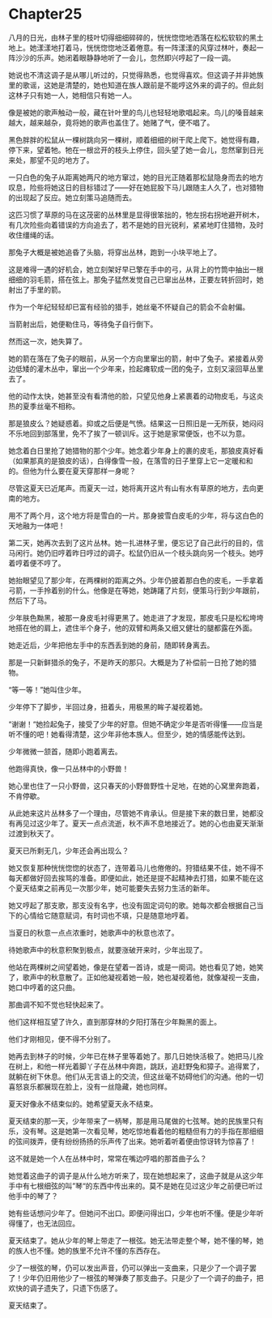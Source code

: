 # Chapter25

八月的日光，由林子里的枝叶切得细细碎碎的，恍恍惚惚地洒落在松松软软的黑土地上。她漾漾地打着马，恍恍惚惚地泛着倦意。有一阵漾漾的风穿过林叶，奏起一阵沙沙的乐声。她闭着眼静静地听了一会儿，忽然即兴哼起了一段一调。

她说也不清这调子是从哪儿听过的，只觉得熟悉，也觉得喜欢。但这调子并非她族里的歌谣，这她是清楚的，她也知道在族人跟前是不能哼这外来的调子的。但此刻这林子只有她一人，她相信只有她一人。

像是被她的歌声触动一般，藏在针叶里的鸟儿也轻轻地歌唱起来。鸟儿的嗓音越来越大，越来越杂，竟将她的歌声也盖住了。她赌了气，便不唱了。

黑色胖胖的松鼠从一棵树跳向另一棵树，顺着细细的树干爬上爬下。她觉得有趣，停下来，望着牠。牠在一根岔开的枝头上停住，回头望了她一会儿，忽然窜到日光来处，那望不见的地方了。

一只白色的兔子从距离她两尺的地方窜过，她的目光正随着那松鼠隐身而去的地方叹息，险些将她这日的目标错过了——好在她屁股下马儿跟随主人久了，也对猎物的出现起了反应。她立刻策马追随而去。

这匹习惯了草原的马在这茂密的丛林里是显得很笨拙的，牠左拐右拐地避开树木，有几次险些向着错误的方向追去了，若不是她的目光锐利，紧紧地盯住猎物，及时收住缰绳的话。

那兔子大概是被她追昏了头脑，将穿出丛林，跑到一小块平地上了。

这是难得一遇的好机会，她立刻架好早已擎在手中的弓，从背上的竹筒中抽出一根细细的羽毛箭，搭在弦上。那兔子猛然发觉自己已窜出丛林，正要左转折回时，她射出了手里的箭。

作为一个年纪轻轻却已富有经验的猎手，她丝毫不怀疑自己的箭会不会射偏。

当箭射出后，她便勒住马，等待兔子自行倒下。

然而这一次，她失算了。

她的箭在落在了兔子的眼前，从另一个方向里窜出的箭，射中了兔子。紧接着从旁边低矮的灌木丛中，窜出一个少年来，捡起瘫软成一团的兔子，立刻又滚回草丛里去了。

他的动作太快，她甚至没有看清他的脸，只望见他身上紧裹着的动物皮毛，与这炎热的夏季丝毫不相称。

那是狼皮么？她疑惑着。抑或之后便是气愤。结果这一日照旧是一无所获，她闷闷不乐地回到部落里，免不了挨了一顿训斥。这于她是家常便饭，也不以为意。

她念着白日里抢了她猎物的那个少年。她念着少年身上的裹的皮毛，那狼皮真好看（如果那真的是狼皮的话），白得像雪一般，在落雪的日子里穿上它一定暖和和的。但他为什么要在夏天穿那样一身呢？

尽管这夏天已近尾声。而夏天一过，她将离开这片有山有水有草原的地方，去向更南的地方。

用不了两个月，这个地方将是雪白的一片。那身披雪白皮毛的少年，将与这白色的天地融为一体吧！

第二天，她再次去到了这片丛林。她一扎进林子里，便忘记了自己此行的目的，信马闲行。她仍旧哼着昨日哼过的调子。松鼠仍旧从一个枝头跳向另一个枝头。她哼着哼着便不哼了。

她抬眼望见了那少年，在两棵树的距离之外。少年仍披着那白色的皮毛，一手拿着弓箭，一手拎着别的什么。他像是在等她，她踌躇了片刻，便策马行到少年跟前，然后下了马。

少年肤色黝黑，被那一身皮毛衬得更黑了。她走进了才发现，那皮毛只是松松垮垮地搭在他的肩上，遮住半个身子，他的双臂和两条又细又健壮的腿都露在外面。

她走近后，少年把他左手中的东西丢到她的身前，随即转身离去。

那是一只新鲜猎杀的兔子，不是昨天的那只。大概是为了补偿前一日抢了她的猎物。

“等一等！”她叫住少年。

少年停下了脚步，半回过身，扭着头，用极黑的眸子凝视着她。

“谢谢！“她捡起兔子，接受了少年的好意。但她不确定少年是否听得懂——应当是听不懂的吧！她看得清楚，这少年非他本族人。但至少，她的情感能传达到。

少年微微一颔首，随即小跑着离去。

他跑得真快，像一只丛林中的小野兽！

她心里也住了一只小野兽，这只春天的小野兽野性十足地，在她的心窝里奔跑着，不肯停歇。

从此她来这片丛林多了一个理由，尽管她不肯承认。但是接下来的数日里，她都没有再见过这少年了。夏天一点点流逝，秋不声不息地接近了。她的心也由夏天渐渐过渡到秋天了。

夏天已所剩无几，少年还会再出现么？

她又恢复那种恍恍惚惚的状态了，连带着马儿也倦倦的。狩猎结果不佳，她不得不每天都做好回去挨骂的准备。即便如此，她还是提不起精神去打猎，如果不能在这个夏天结束之前再见一次那少年，她可能要失去努力生活的新年。

她又哼起了那支歌，那支没有名字，也没有固定词句的歌。她每次都会根据自己当下的心情给它随意赋词，有时词也不填，只是随意地哼着。

当夏日的秋意一点点浓重时，她歌声中的秋意也浓了。

待她歌声中的秋意积聚到极点，就要涨破开来时，少年出现了。

他站在两棵树之间望着她，像是在望着一首诗，或是一阕词。她也看见了她，她笑了，歌声中的秋意散了。正如他凝视着她一般，她也凝视着他，就像凝视一支曲，她口中哼着的这只曲。

那曲调不知不觉也轻快起来了。

他们这样相互望了许久，直到那穿林的夕阳打落在少年黝黑的面上。

他们才刚相见，便不得不分别了。

她再去到林子的时候，少年已在林子里等着她了。那几日她快活极了。她把马儿拴在树上，和他一样光着脚丫子在丛林中奔跑，跳跃，追赶野兔和獐子。追得累了，就躺在树下休息。他们从无言语上的交流，但这丝毫不妨碍他们的沟通。他的一切喜怒哀乐都展现在脸上，没有一丝隐藏，她也同样。

夏天好像永不结束似的。她希望夏天永不结束。

夏天结束的那一天，少年带来了一柄琴，那是用马尾做的七弦琴。她的民族里只有乐，没有琴。这是她第一次看见琴，她吃惊地看着他的粗糙但有力的手指在那细细的弦间拨弄，便有纷纷扬扬的乐声传了出来。她听着听着便由惊讶转为惊喜了！

这不就是她一个人在丛林中时，常常在嘴边哼唱的那首曲子么？

她觉着这曲子的调子是从什么地方听来了，现在她想起来了，这曲子就是从这少年手中有七根细弦的叫”琴“的东西中传出来的。莫不是她在见过这少年之前便已听过他手中的琴了？

她有些话想问少年了。但她问不出口。即便问得出口，少年也听不懂。便是少年听得懂了，也无法回应。

夏天结束了。她从少年的琴上带走了一根弦。她无法带走整个琴，她不懂的琴，她的族人也不懂。她的族里不允许不懂的东西存在。

少了一根弦的琴，仍可以发出声音，仍可以弹出一支曲来，只是少了一个调子罢了！少年仍旧用他少了一根弦的琴弹奏了那支曲子。只是少了一个调子的曲子，把欢快的调子遗失了，只遗下伤感了。

夏天结束了。